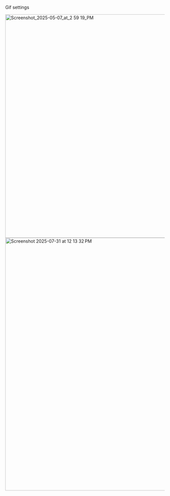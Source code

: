Gif settings

<img width="707" alt="Screenshot_2025-05-07_at_2 59 19_PM" src="https://github.com/user-attachments/assets/4f8613b5-cc17-4600-85dc-44f8acc3d9d7" />

<img width="947" height="800" alt="Screenshot 2025-07-31 at 12 13 32 PM" src="https://github.com/user-attachments/assets/c477dc96-ec60-4173-920b-93a3a2122fd8" />
